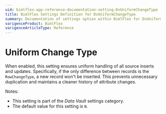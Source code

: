 ```yaml
---
uid: bimlflex-app-reference-documentation-setting-DvUniformChangeType
title: BimlFlex Settings Definition for DvUniformChangeType
summary: Documentation of settings option within BimlFlex for DvUniformChangeType
varigenceProduct: BimlFlex
varigenceArticleType: Reference
---
```


# Uniform Change Type

When enabled, this setting ensures uniform handling of all source inserts and updates. Specifically, if the only difference between records is the `RowChangeType`, a new record won't be inserted. This prevents unnecessary duplication and maintains a cleaner history of attribute changes.

Notes:

* This setting is part of the *Data Vault* settings category.
* The default value for this setting is `N`.
